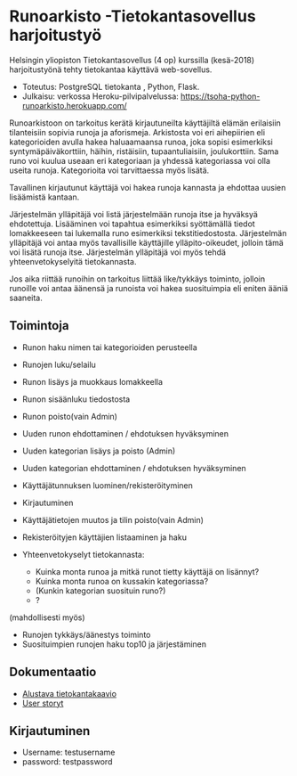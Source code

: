 # Runoarkisto -Tietokantasovellus harjoitustyö

 Helsingin yliopiston Tietokantasovellus (4 op) kurssilla (kesä-2018) harjoitustyönä tehty tietokantaa käyttävä web-sovellus. 
 - Toteutus: PostgreSQL tietokanta , Python, Flask. 
-  Julkaisu: verkossa Heroku-pilvipalvelussa: https://tsoha-python-runoarkisto.herokuapp.com/
 
Runoarkistoon on tarkoitus kerätä kirjautuneilta käyttäjiltä elämän erilaisiin tilanteisiin sopivia
runoja ja aforismeja. Arkistosta voi eri aihepiirien eli kategorioiden avulla hakea haluaamaansa runoa, joka sopisi esimerkiksi syntymäpäiväkorttiin, häihin, ristäisiin, tupaantuliaisiin, joulukorttiin. Sama runo voi kuulua useaan eri kategoriaan ja yhdessä kategoriassa voi olla useita runoja. Kategorioita voi tarvittaessa myös lisätä.

Tavallinen kirjautunut käyttäjä voi hakea runoja kannasta ja ehdottaa uusien lisäämistä kantaan.

Järjestelmän ylläpitäjä voi listä järjestelmään runoja itse ja hyväksyä ehdotettuja. Lisääminen voi tapahtua esimerkiksi syöttämällä tiedot lomakkeeseen tai lukemalla runo esimerkiksi tekstitiedostosta. Järjestelmän ylläpitäjä voi antaa myös tavallisille käyttäjille ylläpito-oikeudet, jolloin tämä voi lisätä runoja itse. Järjestelmän ylläpitäjä voi myös tehdä yhteenvetokyselyitä tietokannasta.

Jos aika riittää runoihin on tarkoitus liittää like/tykkäys toiminto, jolloin runoille voi antaa äänensä ja runoista voi hakea suosituimpia eli eniten ääniä saaneita.

## Toimintoja

- Runon haku nimen tai kategorioiden perusteella
- Runojen luku/selailu
- Runon lisäys ja muokkaus lomakkeella
- Runon sisäänluku tiedostosta
- Runon poisto(vain Admin)
- Uuden runon  ehdottaminen / ehdotuksen hyväksyminen
- Uuden kategorian lisäys ja poisto (Admin)
- Uuden kategorian ehdottaminen / ehdotuksen hyväksyminen
- Käyttäjätunnuksen luominen/rekisteröityminen
- Kirjautuminen
- Käyttäjätietojen muutos ja tilin poisto(vain Admin)
- Rekisteröityjen käyttäjien listaaminen ja haku

- Yhteenvetokyselyt tietokannasta:
    - Kuinka monta runoa ja mitkä runot tietty käyttäjä on lisännyt?
    - Kuinka monta runoa on kussakin kategoriassa?
    * (Kunkin kategorian suosituin runo?)
    - ?


(mahdollisesti myös)
* Runojen tykkäys/äänestys toiminto
* Suosituimpien runojen haku top10 ja järjestäminen


## Dokumentaatio
- [Alustava tietokantakaavio](https://github.com/vsvala/Runoarkisto/blob/master/dokumentaatio/Runo_db_kaavio.png)
- [User storyt](https://github.com/vsvala/Runoarkisto/blob/master/dokumentaatio/userstory.md)

## Kirjautuminen

- Username: testusername
- password: testpassword
